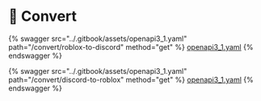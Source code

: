 # 🔁 Convert

{% swagger src="../.gitbook/assets/openapi3_1.yaml" path="/convert/roblox-to-discord" method="get" %}
[openapi3_1.yaml](../.gitbook/assets/openapi3_1.yaml)
{% endswagger %}

{% swagger src="../.gitbook/assets/openapi3_1.yaml" path="/convert/discord-to-roblox" method="get" %}
[openapi3_1.yaml](../.gitbook/assets/openapi3_1.yaml)
{% endswagger %}
